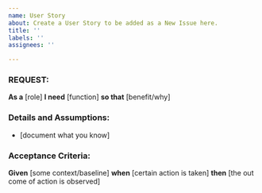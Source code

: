 ```yaml
---
name: User Story
about: Create a User Story to be added as a New Issue here.
title: ''
labels: ''
assignees: ''

---
```

### REQUEST: 

**As a** [role]
**I need** [function]
**so that** [benefit/why]

### Details and Assumptions:
* [document what you know]

 ### Acceptance Criteria:
**Given** [some context/baseline]
**when** [certain action is taken]
**then** [the out come of action is observed]
